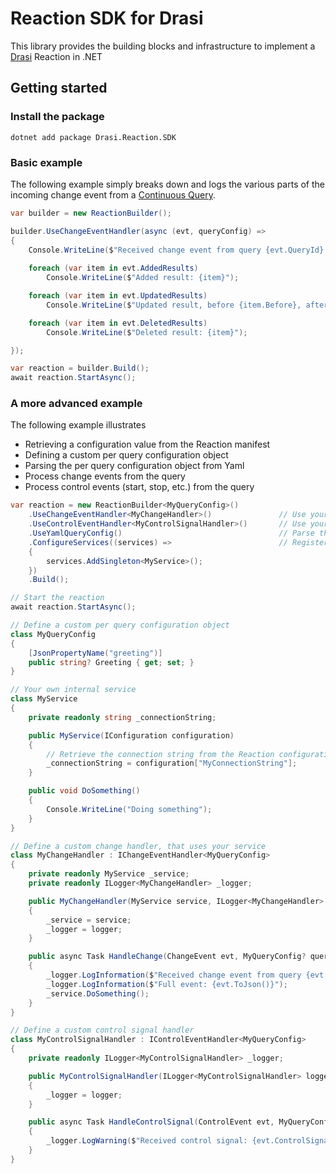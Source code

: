 # Reaction SDK for Drasi

This library provides the building blocks and infrastructure to implement a [Drasi](https://drasi.io/) Reaction in .NET

## Getting started

### Install the package

```
dotnet add package Drasi.Reaction.SDK
```

### Basic example

The following example simply breaks down and logs the various parts of the incoming change event from a [Continuous Query](https://drasi.io/concepts/continuous-queries/).

```csharp
var builder = new ReactionBuilder();

builder.UseChangeEventHandler(async (evt, queryConfig) =>
{
    Console.WriteLine($"Received change event from query {evt.QueryId} sequence {evt.Sequence}");
    
    foreach (var item in evt.AddedResults)
        Console.WriteLine($"Added result: {item}");

    foreach (var item in evt.UpdatedResults)
        Console.WriteLine($"Updated result, before {item.Before}, after {item.After}");

    foreach (var item in evt.DeletedResults)
        Console.WriteLine($"Deleted result: {item}");

});

var reaction = builder.Build();
await reaction.StartAsync();
```

### A more advanced example

The following example illustrates 
 - Retrieving a configuration value from the Reaction manifest
 - Defining a custom per query configuration object
 - Parsing the per query configuration object from Yaml
 - Process change events from the query
 - Process control events (start, stop, etc.) from the query


```csharp
var reaction = new ReactionBuilder<MyQueryConfig>()
    .UseChangeEventHandler<MyChangeHandler>()               // Use your custom change handler
    .UseControlEventHandler<MyControlSignalHandler>()       // Use your custom control signal handler
    .UseYamlQueryConfig()                                   // Parse the per query configuration from Yaml
    .ConfigureServices((services) =>                        // Register your own services
    {
        services.AddSingleton<MyService>();
    })
    .Build();

// Start the reaction
await reaction.StartAsync();

// Define a custom per query configuration object
class MyQueryConfig
{
    [JsonPropertyName("greeting")]
    public string? Greeting { get; set; }
}

// Your own internal service
class MyService
{
    private readonly string _connectionString;

    public MyService(IConfiguration configuration)
    {
        // Retrieve the connection string from the Reaction configuration
        _connectionString = configuration["MyConnectionString"];
    }

    public void DoSomething()
    {
        Console.WriteLine("Doing something");
    }
}

// Define a custom change handler, that uses your service
class MyChangeHandler : IChangeEventHandler<MyQueryConfig>
{   
    private readonly MyService _service;
    private readonly ILogger<MyChangeHandler> _logger;

    public MyChangeHandler(MyService service, ILogger<MyChangeHandler> logger)
    {
        _service = service;
        _logger = logger;
    }

    public async Task HandleChange(ChangeEvent evt, MyQueryConfig? queryConfig)
    {
        _logger.LogInformation($"Received change event from query {evt.QueryId} sequence {evt.Sequence}. Query greeting is {queryConfig?.Greeting}");
        _logger.LogInformation($"Full event: {evt.ToJson()}");
        _service.DoSomething();
    }
}

// Define a custom control signal handler
class MyControlSignalHandler : IControlEventHandler<MyQueryConfig>
{
    private readonly ILogger<MyControlSignalHandler> _logger;

    public MyControlSignalHandler(ILogger<MyControlSignalHandler> logger)
    {
        _logger = logger;
    }

    public async Task HandleControlSignal(ControlEvent evt, MyQueryConfig? queryConfig)
    {
        _logger.LogWarning($"Received control signal: {evt.ControlSignal?.Kind} for query {evt.QueryId}. Query greeting is {queryConfig?.Greeting}");
    }
}
```
